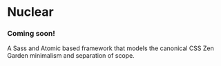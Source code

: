 # Nuclear

### Coming soon!

A Sass and Atomic based framework that models the canonical CSS Zen Garden minimalism and separation of scope.